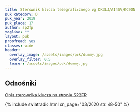 ```yaml
---
title: Sterownik klucza telegraficznego wg DK3LJ/AI4SV/KC9ON
puk_category: D
puk_year: 2019
puk_place: 17
author: sp2fp
tagline: ""
layout: puk
proofread: yes
classes: wide
header:
  overlay_image: /assets/images/puk/dummy.jpg
  overlay_filter: 0.5
  teaser: /assets/images/puk/dummy.jpg
---
```


Odnośniki
---------------------

[Opis sterownika klucza na stronie SP2FP](http://www.profimot.pl/sp2fp/keyer_attiny85/Keyerattiny85.html)


{% include swiatradio.html on_page="03/2020 str. 48-50" %}

 








